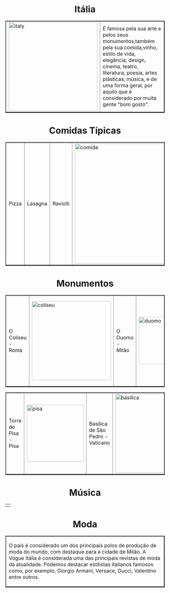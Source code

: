 


<!DOCTYPE html>
<html>
    <head>
        <title>Cultura Italiana</title>
    </head>
<body>
     <h1 align="middle">Itália</h1>
  <table border="2">
    <tr>
     <td><img src="https://i.pinimg.com/736x/c0/67/2f/c0672f13cfaae1223893e9ca17ac7a36.jpg" alt="italy" width="280"></td>
     <td>É famosa pela sua arte e pelos seus monumentos,também pela sua comida,vinho, estilo de vida, elegância, design, cinema, teatro, literatura, poesia, artes plásticas, música, e de uma forma geral, por aquilo que é considerado por muita gente "bom gosto".</td>
   </tr>
  </table>
  <h1 align="middle">Comidas Típicas</h1>
  <table border="2">
    <tr>
     <td width="100" align="middle">Pizza</td>
     <td width="100" align="middle">Lasagna</td>
     <td width="100" align="middle">Raviolli</td>
     <td><img src="https://images8.design-editor.com/96/9608508/3958/C009BFF0-E35F-D0DD-EE01-9E590A93BE4E.jpg" alt="comida" width="380"></td>
     <td width="100" align="middle">Risotto</td>
     <td width="100" align="middle">Arancini</td>
     <td width="100" align="middle">Polpettone</td>
    </tr>
  </table>
  <h1 align="middle">Monumentos</h1>
  <table border="2">
    <tr>
     <td>O Coliseu  - Roma</td>
     <td><img src="https://encrypted-tbn0.gstatic.com/images?q=tbn:ANd9GcTG2ONYCK3dVT-BY9yFQtjULHRAOXPAGxIEgw&usqp=CAU" alt="coliseu" width="250"></td>
     <td>O Duomo - Milão</td>
     <td><img src="https://encrypted-tbn0.gstatic.com/images?q=tbn:ANd9GcQ6pp2Dk32_rK6oKxpSbwLNL8-9ywtja67f9Q&usqp=CAU" alt="duomo" width="150"></td>
     <td>A Fonte de Trevi – Roma</td>
     <td><img src="https://encrypted-tbn0.gstatic.com/images?q=tbn:ANd9GcRGt3r8AOpqKmJ9QEYVC_vn9eGrZF_qqC9Trw&usqp=CAU" alt="trevi" width="280"></td>
    </tr>
  </table>
  <table border="2">
    <tr>
     <td>Torre de Pisa - Pisa</td>
     <td><img src="https://live.staticflickr.com/5098/5429523459_0e17529e34_b.jpg" alt="pisa" width="180"></td>
     <td>Basílica de São Pedro - Vaticano</td>
     <td><img src="https://encrypted-tbn0.gstatic.com/images?q=tbn:ANd9GcRGZAE1R5rMsnvwHde8xi4KUgGeeNOO5kaDzQ&usqp=CAU" alt="basílica" width="250"></td>
     <td>Panteão</td>
     <td><img src="https://encrypted-tbn0.gstatic.com/images?q=tbn:ANd9GcRntqeLKDFllQaO457HJArhHwAeFJJj4xPnkOfNK3CBZQ&s" alt="panteao"></td>    
    </tr>
  </table>
  <h1 align="middle">Música</h1>
  <table>
      <tr>
          <td></td>
      </tr>
  </table>
  <h1 align="middle">Moda</h1>
  <table border="2"> 
       <tr>
          <td><p>O país é considerado um dos principais polos de produção de moda do mundo, com destaque para a cidade de Milão. A Vogue Itália é considerada uma das principais revistas de moda da atualidade. Podemos destacar estilistas italianos famosos como, por exemplo, Giorgio Armani, Versace, Gucci, Valentino entre outros.</p></td>
      </tr>
  </table>
</body>
</html>
